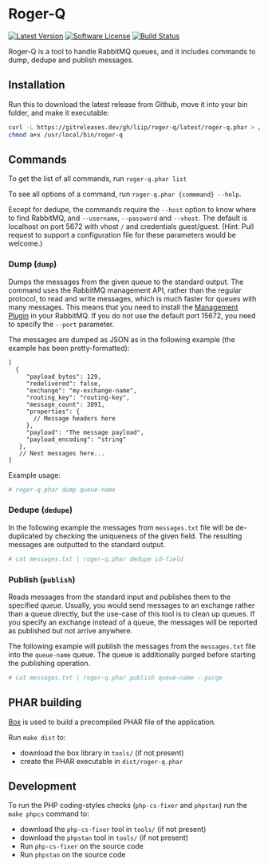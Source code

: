 # Roger-Q

[![Latest Version](https://img.shields.io/github/release/liip/roger-q.svg?style=flat-square)](https://gitreleases.dev/gh/liip/roger-q/latest/roger-q.phar)
[![Software License](https://img.shields.io/badge/license-MIT-brightgreen.svg?style=flat-square)](LICENSE)
[![Build Status](https://img.shields.io/travis/liip/roger-q/master.svg?style=flat-square)](https://travis-ci.org/liip/roger-q)

Roger-Q is a tool to handle RabbitMQ queues, and it includes commands to dump, dedupe and publish messages.

## Installation

Run this to download the latest release from Github, move it into your bin folder, and make it executable:
```bash 
curl -L https://gitreleases.dev/gh/liip/roger-q/latest/roger-q.phar > /usr/local/bin/roger-q
chmod a+x /usr/local/bin/roger-q
```

## Commands

To get the list of all commands, run `roger-q.phar list`

To see all options of a command, run `roger-q.phar {commmand} --help`.

Except for dedupe, the commands require the `--host` option to know where to find RabbitMQ, and `--username`,
`--password` and `--vhost`. The default is localhost on port 5672 with vhost `/` and credentials guest/guest.
(Hint: Pull request to support a configuration file for these parameters would be welcome.)

### Dump (`dump`)

Dumps the messages from the given queue to the standard output. The command uses the RabbitMQ management API, rather
than the regular protocol, to read and write messages, which is much faster for queues with many messages. This means
that you need to install the [Management Plugin](https://www.rabbitmq.com/management.html) in your RabbitMQ. If you do
not use the default port 15672, you need to specify the `--port` parameter.

The messages are dumped as JSON as in the following example (the example has been pretty-formatted):
```json5
[
  {
     "payload_bytes": 129,
     "redelivered": false,
     "exchange": "my-exchange-name",
     "routing_key": "routing-key",
     "message_count": 3891,
     "properties": {
       // Message headers here
     },
     "payload": "The message payload",
     "payload_encoding": "string"
   },
   // Next messages here...
]
```

Example usage:

```bash
# roger-q.phar dump queue-name
```

### Dedupe (`dedupe`)

In the following example the messages from `messages.txt` file will be de-duplicated by checking the uniqueness of the
given field.
The resulting messages are outputted to the standard output.

```bash
# cat messages.txt | roger-q.phar dedupe id-field
```

### Publish (`publish`)

Reads messages from the standard input and publishes them to the specified *queue*. Usually, you would send messages to
an exchange rather than a queue directly, but the use-case of this tool is to clean up queues. If you specify an
exchange instead of a queue, the messages will be reported as published but not arrive anywhere.

The following example will publish the messages from the `messages.txt` file into the `queue-name` queue.
The queue is additionally purged before starting the publishing operation.

```bash
# cat messages.txt | roger-q.phar publish queue-name --purge
```

## PHAR building

[Box](https://github.com/humbug/box) is used to build a precompiled PHAR file of the application.

Run `make dist` to:

-   download the box library in `tools/` (if not present)
-   create the PHAR executable in `dist/roger-q.phar`

## Development

To run the PHP coding-styles checks (`php-cs-fixer` and `phpstan`) run the `make phpcs` command to:

-   download the `php-cs-fixer` tool in `tools/` (if not present)
-   download the `phpstan` tool in `tools/` (if not present)
-   Run `php-cs-fixer` on the source code
-   Run `phpstan` on the source code
